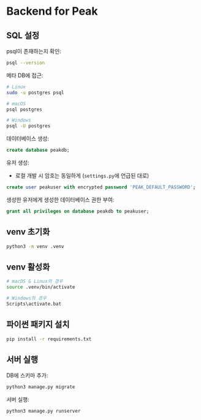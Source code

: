 # Backend for Peak

## SQL 설정
psql이 존재하는지 확인:
```bash
psql --version
```

메타 DB에 접근:
```bash
# Linux
sudo -u postgres psql

# macOS
psql postgres

# Windows
psql -U postgres
```

데이터베이스 생성:
```sql
create database peakdb;
```

유저 생성:
- 로컬 개발 시 암호는 동일하게 (`settings.py`에 언급된 대로)
```sql
create user peakuser with encrypted password 'PEAK_DEFAULT_PASSWORD';
```

생성한 유저에게 생성한 데이터베이스 권한 부여:
```sql
grant all privileges on database peakdb to peakuser;
```

## venv 초기화
```bash
python3 -m venv .venv
```

## venv 활성화
```bash
# macOS & Linux의 경우
source .venv/bin/activate

# Windows의 경우
Scripts\activate.bat
```

## 파이썬 패키지 설치
```bash
pip install -r requirements.txt
```

## 서버 실행

DB에 스키마 추가:
```bash
python3 manage.py migrate
```

서버 실행:
```bash
python3 manage.py runserver
```